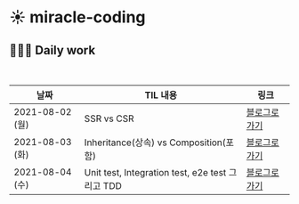 # ☀️ miracle-coding

## 👨🏻‍💻 Daily work

<br>

| 날짜            | TIL 내용                                         | 링크                                                                                                                 |
| --------------- | ------------------------------------------------ | -------------------------------------------------------------------------------------------------------------------- |
| 2021-08-02 (월) | SSR vs CSR                                       | [블로그로 가기](https://velog.io/@ongsim123/TIL-SSR-vs-CSR)                                                          |
| 2021-08-03 (화) | Inheritance(상속) vs Composition(포함)           | [블로그로 가기](https://velog.io/@ongsim123/TIL-Inheritance%EC%83%81%EC%86%8D-vs-Composition%ED%8F%AC%ED%95%A8)      |
| 2021-08-04 (수) | Unit test, Integration test, e2e test 그리고 TDD | [블로그로 가기](https://velog.io/@ongsim123/TIL-Unit-test-Integration-test-e2e-test-%EA%B7%B8%EB%A6%AC%EA%B3%A0-TDD) |
